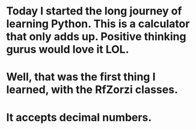 # Today I started the long journey of learning Python. This is a calculator that only adds up. Positive thinking gurus would love it LOL.

# Well, that was the first thing I learned, with the RfZorzi classes.

# It accepts decimal numbers.
